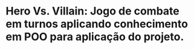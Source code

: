 # Hero Vs. Villain: Jogo de combate em turnos aplicando conhecimento em POO para aplicação do projeto.
